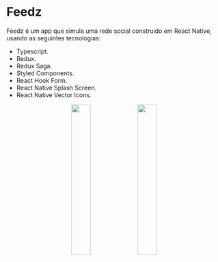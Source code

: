 # Feedz

Feedz é um app que simula uma rede social construido em React Native, usando as seguintes tecnologias:
   - Typescript.
   - Redux.
   - Redux Saga.
   - Styled Components.
   - React Hook Form.
   - React Native Splash Screen.
   - React Native Vector Icons.

<p align="center"><img src="https://i.ibb.co/qyRH5w9/Simulator-Screen-Shot-i-Phone-11-2020-06-24-at-05-05-41.png" width="30%"/> <img src="https://i.ibb.co/CwN0G3Y/Simulator-Screen-Shot-i-Phone-11-2020-06-24-at-05-06-12.png" width="30%"/></p>
